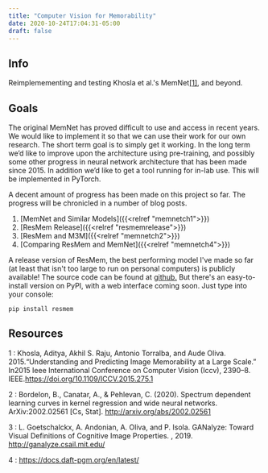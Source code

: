 ```yaml
---
title: "Computer Vision for Memorability"
date: 2020-10-24T17:04:31-05:00
draft: false
---
```


## Info

Reimplemementing and testing Khosla et al.'s MemNet[[1]](#1), and beyond.

## Goals

The original MemNet has proved difficult to use and access in recent years. We would like to implement it so that we can use their work for our own research. The short term goal is to simply get it working. In the long term we’d like to improve upon the architecture using pre-training, and possibly some other progress in neural network architecture that has been made since 2015. In addition we’d like to get a tool running for in-lab use. This will be implemented in PyTorch.

A decent amount of progress has been made on this project so far. The progress will be chronicled in a number of blog posts.

1. [MemNet and Similar Models]({{<relref "memnetch1">}})
2. [ResMem Release]({{<relref "resmemrelease">}})
3. [ResMem and M3M]({{<relref "memnetch2">}})
4. [Comparing ResMem and MemNet]({{<relref "memnetch4">}})

A release version of ResMem, the best performing model I've made so far (at least that isn't too large to run on personal computers) is publicly available! The source code can be found at [github.](https://github.com/Brain-Bridge-Lab/resmem) But there's an easy-to-install version on PyPI, with a web interface coming soon. Just type into your console:

```
pip install resmem
```

## Resources

<a id="1"> 1 </a> :
 Khosla, Aditya, Akhil S. Raju, Antonio Torralba, and Aude Oliva.  2015.“Understanding and Predicting Image Memorability at a Large Scale.”  In2015 Ieee International Conference on Computer Vision (Iccv), 2390–8. IEEE.https://doi.org/10.1109/ICCV.2015.275.1

 <a id="2"> 2 </a> :
 Bordelon, B., Canatar, A., & Pehlevan, C. (2020). Spectrum dependent learning curves in kernel regression and wide neural networks. ArXiv:2002.02561 [Cs, Stat]. http://arxiv.org/abs/2002.02561

 <a id="3"> 3 </a> :
 L. Goetschalckx, A. Andonian, A. Oliva, and P. Isola. GANalyze: Toward Visual Definitions of Cognitive Image Properties. , 2019. http://ganalyze.csail.mit.edu/

 <a id="4"> 4 </a>:
 https://docs.daft-pgm.org/en/latest/
